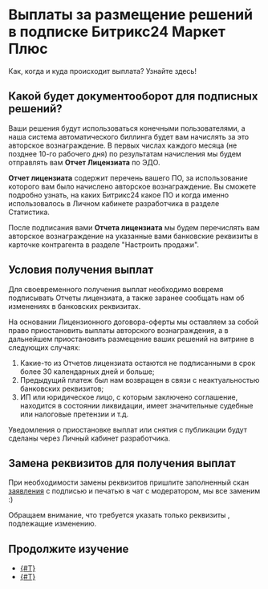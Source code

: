 # Выплаты за размещение решений в подписке Битрикс24 Маркет Плюс

Как, когда и куда происходит выплата? Узнайте здесь!

## Какой будет документооборот для подписных решений?

Ваши решения будут использоваться конечными пользователями, а наша система автоматического биллинга будет вам начислять за это авторское вознаграждение. В первых числах каждого месяца (не позднее 10-го рабочего дня) по результатам начисления мы будем отправлять вам **Отчет Лицензиата** по ЭДО.

**Отчет лицензиата** содержит перечень вашего ПО, за использование которого вам было начислено авторское вознаграждение. Вы сможете подробно узнать, на каких Битрикс24 какое ПО и когда именно использовалось в Личном кабинете разработчика в разделе Статистика.

После подписания вами **Отчета лицензиата** мы будем перечислять вам авторское вознаграждение на указанные вами банковские реквизиты в карточке контрагента в разделе "Настроить продажи".

## Условия получения выплат

Для своевременного получения выплат необходимо вовремя подписывать Отчеты лицензиата, а также заранее сообщать нам об изменениях в банковских реквизитах.

На основании Лицензионного договора-оферты мы оставляем за собой право приостановить выплаты авторского вознаграждения, а в дальнейшем приостановить размещение ваших решений на витрине в следующих случаях:

1. Какие-то из Отчетов лицензиата остаются не подписанными в срок более 30 календарных дней и больше;
2. Предыдущий платеж был нам возвращен в связи с неактуальностью банковских реквизитов;
3. ИП или юридическое лицо, с которым заключено соглашение, находится в состоянии ликвидации, имеет значительные судебные или налоговые претензии и т.д.

Уведомления о приостановке выплат или снятия с публикации будут сделаны через Личный кабинет разработчика.

## Замена реквизитов для получения выплат

При необходимости замены реквизитов пришлите заполненный скан [заявления](https://bitrix24.team/~jzPKq) с подписью и печатью в чат с модератором, мы все заменим :)

Обращаем внимание, что требуется указать только реквизиты , подлежащие изменению.

## Продолжите изучение

- [{#T}](index.md)
- [{#T}](../monetization/subscription-details.md)